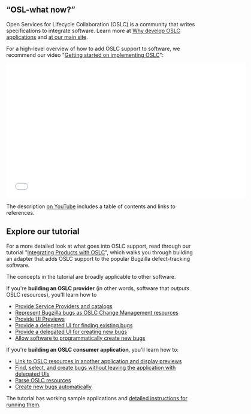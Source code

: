 <div class="notice">
  <div class="header">
    <h2 class="title">&ldquo;OSL-what now?&rdquo;</h2>
  </div>
  <div class="content">
    Open Services for Lifecycle Collaboration (OSLC) is a community that writes specifications to integrate software. Learn more at <a href="why-develop-oslc-applications.html">Why develop OSLC applications</a> and <a href="http://open-services.net/">at our main site</a>.
  </div>
</div>

For a high-level overview of how to add OSLC support to software, we recommend our video "[Getting started on implementing OSLC](http://www.youtube.com/watch?v=-oXqudLmNMI)":

<iframe width="640" height="360" src="//www.youtube.com/embed/-oXqudLmNMI" frameborder="0" allowfullscreen></iframe>

The description [on YouTube](www.youtube.com/watch?v=-oXqudLmNMI) includes a table of contents and links to references.


Explore our tutorial
----------------------------------------------

For a more detailed look at what goes into OSLC support, read through our tutorial "[Integrating Products with OSLC](http://open-services.net/resources/tutorials/integrating-products-with-oslc/)", which walks you through building an adapter that adds OSLC support to the popular Bugzilla defect-tracking software. 

The concepts in the tutorial are broadly applicable to other software.

If you're **building an OSLC provider** (in other words, software that *outputs* OSLC resources), you'll learn how to

- [Provide Service Providers and catalogs](http://open-services.net/resources/tutorials/integrating-products-with-oslc/implementing-an-oslc-provider/providing-service-providers-and-catalogs/)
- [Represent Bugzilla bugs as OSLC Change Management resources](http://open-services.net/resources/tutorials/integrating-products-with-oslc/implementing-an-oslc-provider/providing-oslc-representations/)
- [Provide UI Previews](http://open-services.net/resources/tutorials/integrating-products-with-oslc/implementing-an-oslc-provider/providing-ui-previews/)
- [Provide a delegated UI for finding existing bugs](http://open-services.net/resources/tutorials/integrating-products-with-oslc/implementing-an-oslc-provider/providing-a-delegated-ui-for-selection/)
- [Provide a delegated UI for creating new bugs](http://open-services.net/resources/tutorials/integrating-products-with-oslc/implementing-an-oslc-provider/providing-a-delegated-ui-for-creation/)
- [Allow software to programmatically create new bugs](http://open-services.net/resources/tutorials/integrating-products-with-oslc/implementing-an-oslc-provider/providing-a-creation-factory/)

If you're **building an OSLC consumer application**, you'll learn how to:

- [Link to OSLC resources in another application and display previews](http://open-services.net/resources/tutorials/integrating-products-with-oslc/integrating-with-an-oslc-provider/implementing-links-and-previews/)
- [Find, select, and create bugs without leaving the application with delegated UIs](http://open-services.net/resources/tutorials/integrating-products-with-oslc/integrating-with-an-oslc-provider/making-incident-to-defect-linking-easy/)
- [Parse OSLC resources](http://open-services.net/resources/tutorials/integrating-products-with-oslc/integrating-with-an-oslc-provider/implementing-a-customers-to-notify-page/)
- [Create new bugs automatically](http://open-services.net/resources/tutorials/integrating-products-with-oslc/integrating-with-an-oslc-provider/automated-bug-creation/)

The tutorial has working sample applications and [detailed instructions for running them](http://open-services.net/resources/tutorials/integrating-products-with-oslc/running-the-examples/).

